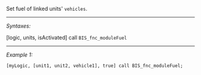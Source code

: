Set fuel of linked units' `vehicles`.


---
*Syntaxes:*

[logic, units, isActivated] call `BIS_fnc_moduleFuel`

---
*Example 1:*

```sqf
[myLogic, [unit1, unit2, vehicle1], true] call BIS_fnc_moduleFuel;
```